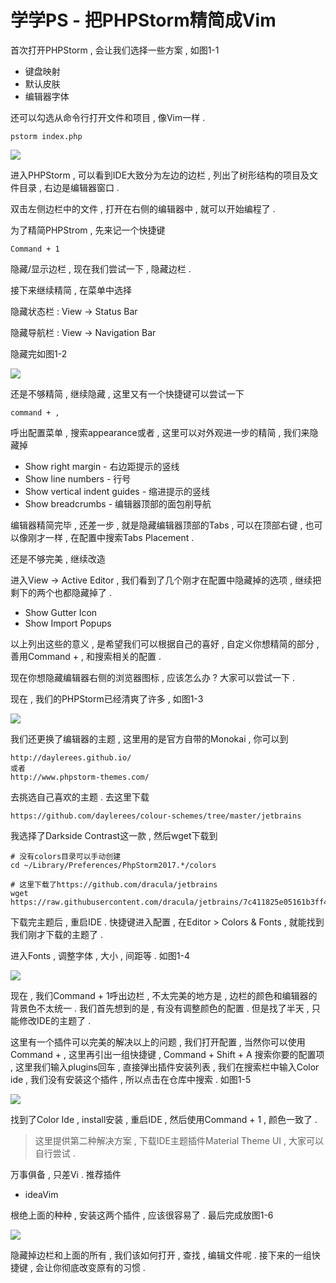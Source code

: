 # 学学PS - 把PHPStorm精简成Vim

首次打开PHPStorm , 会让我们选择一些方案 , 如图1-1

* 键盘映射
* 默认皮肤
* 编辑器字体

还可以勾选从命令行打开文件和项目 , 像Vim一样 .

```
pstorm index.php
```

![](/assets/1-1.png)

进入PHPStorm , 可以看到IDE大致分为左边的边栏 , 列出了树形结构的项目及文件目录 , 右边是编辑器窗口 .

双击左侧边栏中的文件 , 打开在右侧的编辑器中 , 就可以开始编程了 .

为了精简PHPStrom , 先来记一个快捷键

```
Command + 1
```

隐藏/显示边栏 , 现在我们尝试一下 , 隐藏边栏 .

接下来继续精简 , 在菜单中选择

隐藏状态栏 : View -&gt; Status Bar

隐藏导航栏 : View -&gt; Navigation Bar

隐藏完如图1-2

![](/assets/1-2.png)

还是不够精简 , 继续隐藏 , 这里又有一个快捷键可以尝试一下

```
command + ,
```

呼出配置菜单 , 搜索appearance或者 , 这里可以对外观进一步的精简 , 我们来隐藏掉

* Show right margin - 右边距提示的竖线
* Show line numbers - 行号
* Show vertical indent guides - 缩进提示的竖线
* Show breadcrumbs - 编辑器顶部的面包削导航

编辑器精简完毕 , 还差一步 , 就是隐藏编辑器顶部的Tabs , 可以在顶部右键 , 也可以像刚才一样 , 在配置中搜索Tabs Placement .

还是不够完美 , 继续改造

进入View -&gt; Active Editor , 我们看到了几个刚才在配置中隐藏掉的选项 , 继续把剩下的两个也都隐藏掉了 .

* Show Gutter Icon
* Show Import Popups

以上列出这些的意义 , 是希望我们可以根据自己的喜好 , 自定义你想精简的部分 , 善用Command + , 和搜索相关的配置 .

现在你想隐藏编辑器右侧的浏览器图标 , 应该怎么办 ? 大家可以尝试一下 .

现在 , 我们的PHPStorm已经清爽了许多 , 如图1-3

![](/assets/1-3.png)

我们还更换了编辑器的主题 , 这里用的是官方自带的Monokai , 你可以到

```
http://daylerees.github.io/
或者
http://www.phpstorm-themes.com/
```

去挑选自己喜欢的主题 . 去这里下载

```
https://github.com/daylerees/colour-schemes/tree/master/jetbrains
```

我选择了Darkside Contrast这一款 , 然后wget下载到

```
# 没有colors目录可以手动创建
cd ~/Library/Preferences/PhpStorm2017.*/colors
```

```
# 这里下载了https://github.com/dracula/jetbrains
wget https://raw.githubusercontent.com/dracula/jetbrains/7c411825e05161b3ff408db98b45d298730d4419/Dracula.icls
```

下载完主题后 , 重启IDE . 快捷键进入配置 , 在Editor &gt; Colors & Fonts , 就能找到我们刚才下载的主题了 .

进入Fonts , 调整字体 , 大小 , 间距等 . 如图1-4

![](/assets/1-4.png)

现在 , 我们Command + 1呼出边栏 , 不太完美的地方是 , 边栏的颜色和编辑器的背景色不太统一 . 我们首先想到的是 , 有没有调整颜色的配置 . 但是找了半天 , 只能修改IDE的主题了 .

这里有一个插件可以完美的解决以上的问题 , 我们打开配置 , 当然你可以使用Command + , 这里再引出一组快捷键 , Command + Shift + A 搜索你要的配置项 , 这里我们输入plugins回车 , 直接弹出插件安装列表 , 我们在搜索栏中输入Color ide , 我们没有安装这个插件 , 所以点击在仓库中搜索 . 如图1-5

![](/assets/1-5.png)

找到了Color Ide , install安装 , 重启IDE , 然后使用Command + 1 , 颜色一致了 .

> 这里提供第二种解决方案 , 下载IDE主题插件Material Theme UI , 大家可以自行尝试 .

万事俱备 , 只差Vi . 推荐插件

* ideaVim

根绝上面的种种 , 安装这两个插件 , 应该很容易了 . 最后完成放图1-6

![](/assets/1-6.png)

隐藏掉边栏和上面的所有 , 我们该如何打开 , 查找 , 编辑文件呢 . 接下来的一组快捷键 , 会让你彻底改变原有的习惯 .

